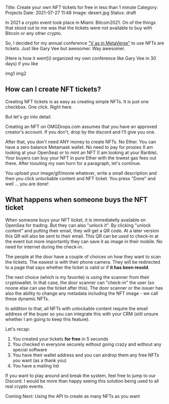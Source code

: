Title: Create your own NFT tickets for free in less than 1 minute
Category: Projects 
Date: 2021-07-27 11:48
Image: desert.jpg
Status: draft

In 2021 a crypto event took place in Miami: Bitcoin2021. On of the things that stood out to me
was that the tickets were not available to buy with Bitcoin or any other crypto. 

So, I decided for my annual conference ["V as in MetaVerse"](https://jon.io/metaverse2021) to use NFTs are tickets. Just like Gary Vee but awesomer. Way awesomer. 

[Here is how it went](I organized my own conference like Gary Vee in 30 days) if you like 

img1 img2

## How can I create NFT tickets?

Creating NFT tickets is as easy as creating simple NFTs. It is just one checkbox. One click. Right here.

But let's go into detail. 

Creating an NFT on OMGDrops.com assumes that you have an approved creator's account. If you don't, drop by the discord and I'll give you one. 

After that, you don't need ANY money to create NFTs. No Ether. You can have a zero balance Metamask wallet. No need to pay for proxies (I am looking at your OpenSea) or to mint an NFT (I am looking at your Rarible). Your buyers can buy your NFT in pure Ether with the lowest gas fees out there. After toouting my own horn for a paragraph, let's continue.

You upload your image/gif/movie whatever, write a small description and then you click unlockable content and NFT ticket. You press "Done" and well ... you are done! 

## What happens when someone buys the NFT ticket

When someone buys your NFT ticket, it is immediatelly available on OpenSea for trading. But they can also "unlock it". By clicking "unlock content" and putting their email, they will get a QR code. At a later version this QR will also be sent to their email. This QR can be used to check-in at the event but more importantly they can save it as image in their mobile. No need for internet during the check-in.

The people at the door have a couple of choices on how they want to scan the tickets. The easiest is with their phone camera. They will be redirected to a page that says whether the ticket is valid or if **it has been resold**. 

The next choice (which is my favorite) is using the scanner from their cryptowallet. In that case, the door scanner can "check-in" the user (so noone else can use the ticket after this). The door scanner or the issuer has also the ability to change any metadata including the NFT image - we call these dynamic NFTs.

In addition to that, all NFTs with unlockable content require the email address of the buyer so you can integrate this with your CRM (still unsure whether I am going to keep this feature). 

Let's recap:

1. You created your tickets **for free** in 5 seconds
2. You checked in everyone securely without going crazy and without any special software
3. You have their wallet address and you can airdrop them any free NFTs you want (as a thank you)
4. You have a mailing list

If you want to play around and break the system, feel free to jump to our Discord. I would be more than happy seeing this solution being used to all real crypto events.


Coming Next: Using the API to create as many NFTs as you want

